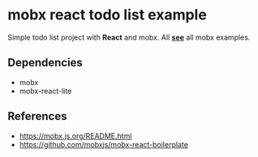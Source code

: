 # mobx react todo list example

Simple todo list project with **React** and mobx. All **[see](https://stackblitz.com/@relliv/collections/mobx-examples)** all mobx examples.

## Dependencies

- mobx
- mobx-react-lite

## References

- https://mobx.js.org/README.html
- https://github.com/mobxjs/mobx-react-boilerplate

